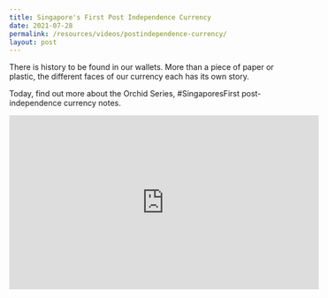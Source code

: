```yaml
---
title: Singapore's First Post Independence Currency
date: 2021-07-28
permalink: /resources/videos/postindependence-currency/
layout: post
---
```


There is history to be found in our wallets. More than a piece of paper or plastic, the different faces of our currency each has its own story. 

Today, find out more about the Orchid Series, #SingaporesFirst post-independence currency notes.

<iframe width="560" height="315" src="https://www.youtube.com/embed/AM_ppgqApX8" title="YouTube video player" frameborder="0" allow="accelerometer; autoplay; clipboard-write; encrypted-media; gyroscope; picture-in-picture" allowfullscreen></iframe>

